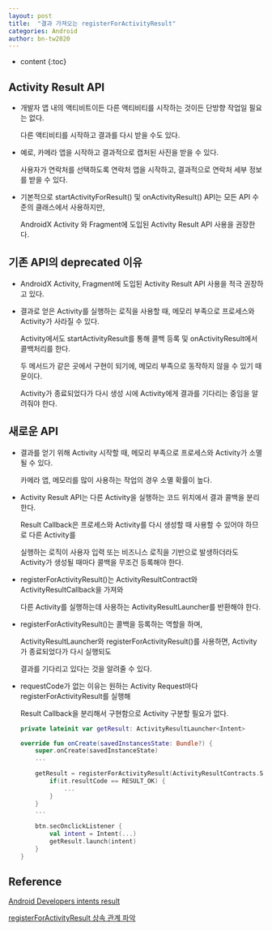 ```yaml
---
layout: post
title:  "결과 가져오는 registerForActivityResult"
categories: Android
author: bn-tw2020
---
```

* content
{:toc}

## Activity Result API

- 개발자 앱 내의 액티비트이든 다른 액티비티를 시작하는 것이든 단방향 작업일 필요는 없다.

  다른 액티비티를 시작하고 결과를 다시 받을 수도 있다.

- 예로, 카메라 앱을 시작하고 결과적으로 캡처된 사진을 받을 수 있다.

  사용자가 연락처를 선택하도록 연락처 앱을 시작하고, 결과적으로 연락처 세부 정보를 받을 수 있다.

- 기본적으로 startActivityForResult() 및 onActivityResult() API는 모든 API 수준의 클래스에서 사용하지만,

  AndroidX Activity 와 Fragment에 도입된 Activity Result API 사용을 권장한다.





## 기존 API의 deprecated 이유

- AndroidX Activity, Fragment에 도입된 Activity Result API 사용을 적극 권장하고 있다.

- 결과로 얻은 Activity를 실행하는 로직을 사용할 때, 메모리 부족으로 프로세스와 Activity가 사라질 수 있다.

  Activity에서도 startActivityResult를 통해 콜백 등록 및 onActivityResult에서 콜백처리를 한다.

  두 메서드가 같은 곳에서 구현이 되기에, 메모리 부족으로 동작하지 않을 수 있기 때문이다.

  Activity가 종료되었다가 다시 생성 시에 Activity에게 결과를 기다리는 중임을 알려줘야 한다.


## 새로운 API

- 결과를 얻기 위해 Activity 시작할 때, 메모리 부족으로 프로세스와 Activity가 소멸될 수 있다.

  카메라 앱, 메모리를 많이 사용하는 작업의 경우 소멸 확률이 높다.

- Activity Result API는 다른 Activity을 실행하는 코드 위치에서 결과 콜백을 분리한다.

  Result Callback은 프로세스와 Activity를 다시 생성할 때 사용할 수 있어야 하므로 다른 Activity를

  실행하는 로직이 사용자 입력 또는 비즈니스 로직을 기반으로 발생하더라도 Activity가 생성될 때마다 콜백을 무조건 등록해야 한다.

- registerForActivityResult()는 ActivityResultContract와 ActivityResultCallback을 가져와 

  다른 Activity를 실행하는데 사용하는 ActivityResultLauncher를 반환해야 한다.

- registerForActivityResult()는 콜백을 등록하는 역할을 하며,

  ActivityResultLauncher와 registerForActivityResult()를 사용하면, Activity가 종료되었다가 다시 실행되도

  결과를 기다리고 있다는 것을 알려줄 수 있다.

- requestCode가 없는 이유는 원하는 Activity Request마다 registerForActivityResult를 실행해

  Result Callback을 분리해서 구현함으로 Activity 구분할 필요가 없다.

  ```kotlin
  private lateinit var getResult: ActivityResultLauncher<Intent>
  
  override fun onCreate(savedInstancesState: Bundle?) {
      super.onCreate(savedInstanceState)
      ...
    
      getResult = registerForActivityResult(ActivityResultContracts.StartActivityForResult()) {
          if(it.resultCode == RESULT_OK) {
              ...
          }
      }
      ...
    
      btn.secOnclickListener {
          val intent = Intent(...)
          getResult.launch(intent)
      }
  }
  ```


## Reference

[Android Developers intents result](https://developer.android.com/training/basics/intents/result)  

[registerForActivityResult 상속 관계 파악](https://charlezz.medium.com/%EC%95%A1%ED%8B%B0%EB%B9%84%ED%8B%B0-%EA%B2%B0%EA%B3%BC-%EC%B2%98%EB%A6%AC%ED%95%98%EA%B8%B0-good-bye-startactivityforresult-onactivityresult-82bafc50edac)
